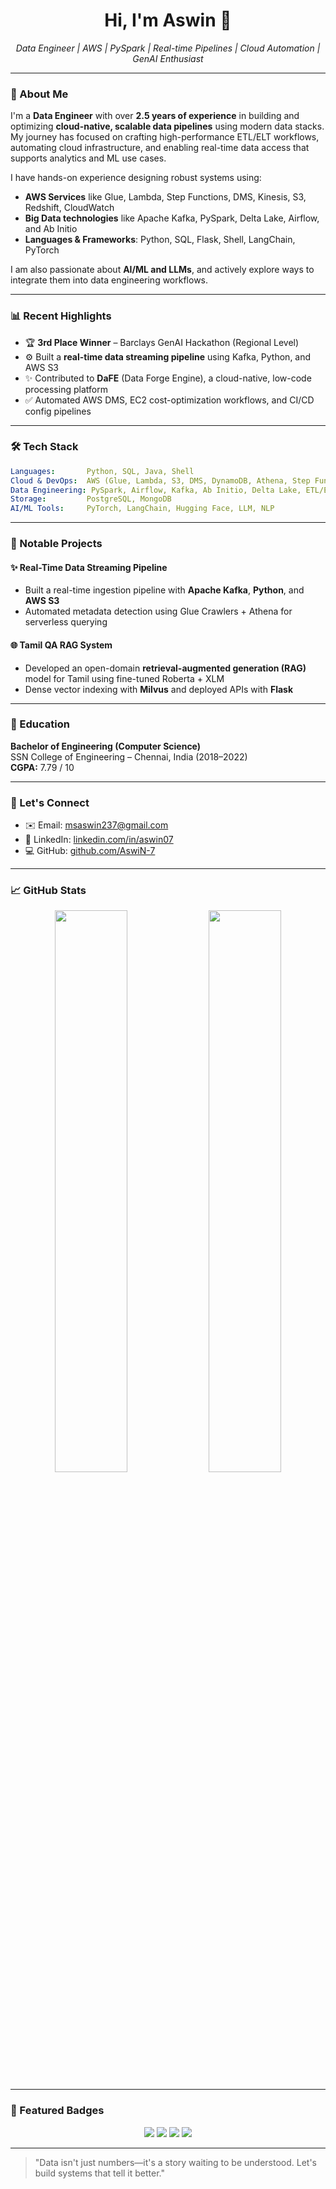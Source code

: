 <h1 align="center">Hi, I'm Aswin 🚀</h1>

<p align="center">
  <i>Data Engineer | AWS | PySpark | Real-time Pipelines | Cloud Automation | GenAI Enthusiast</i>
</p>

---

### 🚀 About Me

I'm a **Data Engineer** with over **2.5 years of experience** in building and optimizing **cloud-native, scalable data pipelines** using modern data stacks. My journey has focused on crafting high-performance ETL/ELT workflows, automating cloud infrastructure, and enabling real-time data access that supports analytics and ML use cases.

I have hands-on experience designing robust systems using:
- **AWS Services** like Glue, Lambda, Step Functions, DMS, Kinesis, S3, Redshift, CloudWatch
- **Big Data technologies** like Apache Kafka, PySpark, Delta Lake, Airflow, and Ab Initio
- **Languages & Frameworks**: Python, SQL, Flask, Shell, LangChain, PyTorch

I am also passionate about **AI/ML and LLMs**, and actively explore ways to integrate them into data engineering workflows.

---

### 📊 Recent Highlights

- 🏆 **3rd Place Winner** – Barclays GenAI Hackathon (Regional Level)
- ⚙️ Built a **real-time data streaming pipeline** using Kafka, Python, and AWS S3
- ✨ Contributed to **DaFE** (Data Forge Engine), a cloud-native, low-code processing platform
- ✅ Automated AWS DMS, EC2 cost-optimization workflows, and CI/CD config pipelines

---

### 🛠️ Tech Stack

```yaml
Languages:       Python, SQL, Java, Shell
Cloud & DevOps:  AWS (Glue, Lambda, S3, DMS, DynamoDB, Athena, Step Functions, CloudWatch), Jenkins, GitLab, Docker
Data Engineering: PySpark, Airflow, Kafka, Ab Initio, Delta Lake, ETL/ELT, Streaming, Data Governance
Storage:         PostgreSQL, MongoDB
AI/ML Tools:     PyTorch, LangChain, Hugging Face, LLM, NLP
```

---

### 💼 Notable Projects

#### ✨ Real-Time Data Streaming Pipeline
- Built a real-time ingestion pipeline with **Apache Kafka**, **Python**, and **AWS S3**
- Automated metadata detection using Glue Crawlers + Athena for serverless querying

#### 🌐 Tamil QA RAG System
- Developed an open-domain **retrieval-augmented generation (RAG)** model for Tamil using fine-tuned Roberta + XLM
- Dense vector indexing with **Milvus** and deployed APIs with **Flask**

---

### 📆 Education

**Bachelor of Engineering (Computer Science)**  
SSN College of Engineering – Chennai, India (2018–2022)  
**CGPA:** 7.79 / 10

---

### 👥 Let's Connect

- ✉️ Email: [msaswin237@gmail.com](mailto:msaswin237@gmail.com)
- 👤 LinkedIn: [linkedin.com/in/aswin07](https://linkedin.com/in/aswin07)
- 💻 GitHub: [github.com/AswiN-7](https://github.com/AswiN-7)

---

### 📈 GitHub Stats
<p align="center">
  <img src="https://github-readme-stats.vercel.app/api?username=AswiN-7&show_icons=true&theme=radical" width="48%" />
  <img src="https://github-readme-streak-stats.herokuapp.com/?user=AswiN-7&theme=radical" width="48%" />
</p>

---

### 🌟 Featured Badges
<p align="center">
  <img src="https://img.shields.io/badge/AWS-Cloud-orange?logo=amazonaws" />
  <img src="https://img.shields.io/badge/PySpark-Big%20Data-blue?logo=apachespark" />
  <img src="https://img.shields.io/badge/Kafka-Streaming-lightgrey?logo=apachekafka" />
  <img src="https://img.shields.io/badge/GenAI%20Hackathon-3rd%20Place-brightgreen" />
</p>

---

> "Data isn't just numbers—it's a story waiting to be understood. Let's build systems that tell it better."
